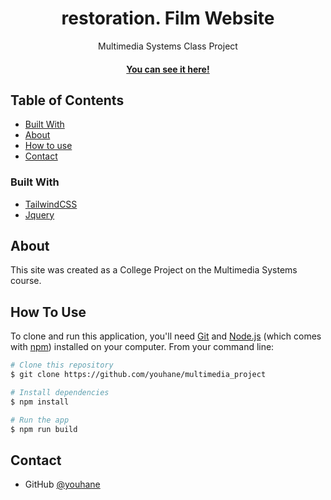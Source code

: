 <h1 align="center">restoration. Film Website</h1>

<div align="center">
   Multimedia Systems Class Project
</div>

<div align="center">
  <h4>
    <a href="https://youhane.github.io/multimedia_project/">
      You can see it here!
    </a>
  </h4>
</div>

## Table of Contents

- [Built With](#built-with)
- [About](#about)
- [How to use](#how-to-use)
- [Contact](#contact)

### Built With

- [TailwindCSS](https://tailwindcss.com/)
- [Jquery](https://jquery.com/)

## About

This site was created as a College Project on the Multimedia Systems course.

## How To Use

To clone and run this application, you'll need [Git](https://git-scm.com) and [Node.js](https://nodejs.org/en/download/) (which comes with [npm](http://npmjs.com)) installed on your computer. From your command line:

```bash
# Clone this repository
$ git clone https://github.com/youhane/multimedia_project

# Install dependencies
$ npm install

# Run the app
$ npm run build
```

## Contact

- GitHub [@youhane](https://{github.com/youhane})

